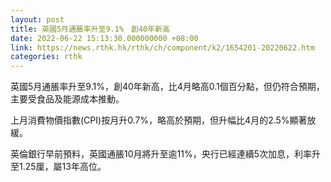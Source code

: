 ```yaml
---
layout: post
title: 英國5月通脹率升至9.1%　創40年新高
date: 2022-06-22 15:13:30.000000000 +08:00
link: https://news.rthk.hk/rthk/ch/component/k2/1654201-20220622.htm
categories: rthk
---
```


英國5月通脹率升至9.1%，創40年新高，比4月略高0.1個百分點，但仍符合預期，主要受食品及能源成本推動。

上月消費物價指數(CPI)按月升0.7%，略高於預期，但升幅比4月的2.5%顯著放緩。

英倫銀行早前預料，英國通脹10月將升至逾11%，央行已經連續5次加息，利率升至1.25厘，屬13年高位。
